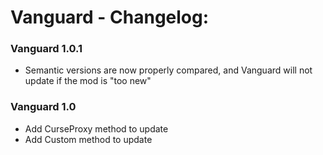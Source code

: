 # Vanguard - Changelog:

### Vanguard 1.0.1
- Semantic versions are now properly compared, and Vanguard will not update if the mod is "too new"

### Vanguard 1.0
- Add CurseProxy method to update
- Add Custom method to update